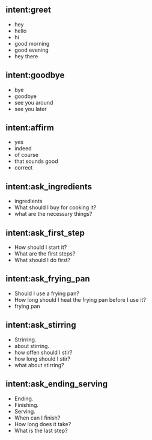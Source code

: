 ## intent:greet
- hey
- hello
- hi
- good morning
- good evening
- hey there

## intent:goodbye
- bye
- goodbye
- see you around
- see you later




## intent:affirm
- yes
- indeed
- of course
- that sounds good
- correct


## intent:ask_ingredients
- ingredients
- What should I buy for cooking it?
- what are the necessary things?

## intent:ask_first_step
- How should I start it?
- What are the first steps?
- What should I do first?

## intent:ask_frying_pan
- Should I use a frying pan?
- How long should I heat the frying pan before I use it?
- frying pan

## intent:ask_stirring
- Strirring.
- about stirring.
- how offen should I stir?
- how long should I stir?
- what about stirring?

## intent:ask_ending_serving
- Ending.
- Finishing.
- Serving.
- When can I finish?
- How long does it take?
- What is the last step?
